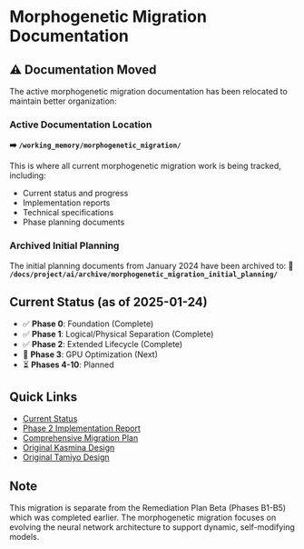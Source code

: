 # Morphogenetic Migration Documentation

## ⚠️ Documentation Moved

The active morphogenetic migration documentation has been relocated to maintain better organization:

### Active Documentation Location
**➡️ `/working_memory/morphogenetic_migration/`**

This is where all current morphogenetic migration work is being tracked, including:
- Current status and progress
- Implementation reports
- Technical specifications
- Phase planning documents

### Archived Initial Planning
The initial planning documents from January 2024 have been archived to:
**📁 `/docs/project/ai/archive/morphogenetic_migration_initial_planning/`**

## Current Status (as of 2025-01-24)

- ✅ **Phase 0**: Foundation (Complete)
- ✅ **Phase 1**: Logical/Physical Separation (Complete)  
- ✅ **Phase 2**: Extended Lifecycle (Complete)
- 🚧 **Phase 3**: GPU Optimization (Next)
- ⏳ **Phases 4-10**: Planned

## Quick Links

- [Current Status](/working_memory/morphogenetic_migration/CURRENT_STATUS.md)
- [Phase 2 Implementation Report](/working_memory/morphogenetic_migration/PHASE2_IMPLEMENTATION_STATUS.md)
- [Comprehensive Migration Plan](/working_memory/morphogenetic_migration/COMPREHENSIVE_MIGRATION_PLAN.md)
- [Original Kasmina Design](/working_memory/morphogenetic_migration/kasmina.md)
- [Original Tamiyo Design](/working_memory/morphogenetic_migration/tamiyo.md)

## Note

This migration is separate from the Remediation Plan Beta (Phases B1-B5) which was completed earlier. The morphogenetic migration focuses on evolving the neural network architecture to support dynamic, self-modifying models.